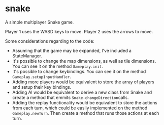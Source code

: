 # snake
A simple multiplayer Snake game.

Player 1 uses the WASD keys to move.
Player 2 uses the arrows to move.

Some considerations regarding to the code:
* Assuming that the game may be expanded, I've included a StateManager.
* It's possible to change the map dimensions, as well as tile dimensions. You can see it on the method `Gameplay.init`.
* It's possible to change keybindings. You can see it on the method `Gameplay.setupInputHandler`.
* Adding more players would be equivalent to store the array of players and setup their key bindings.
* Adding AI would be equivalent to derive a new class from Snake and create a method that emmits `Snake.changeDirection`calls.
* Adding the replay functionality would be equivalent to store the actions from each turn, which could be easily implemented on the method `Gameplay.newTurn`. Then create a method that runs those actions at each turn.